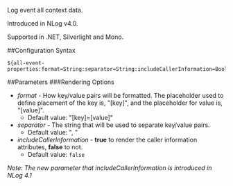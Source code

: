 Log event all context data. 

Introduced in NLog v4.0.

Supported in .NET, Silverlight and Mono.

##Configuration Syntax
```
${all-event-properties:format=String:separator=String:includeCallerInformation=Boolean}
```

##Parameters
###Rendering Options
* _format_ - How key/value pairs will be formatted. The placeholder used to define placement of the key is, "[key]", and the placeholder for value is, "[value]".
  * Default value: "[key]=[value]"
* _separator_ - The string that will be used to separate key/value pairs.
  * Default value: ", "
* _includeCallerInformation_ - **true** to render the caller information attributes, **false** to not.
  * Default value: `false`

_Note: The new parameter that includeCallerInformation is introduced in NLog 4.1_